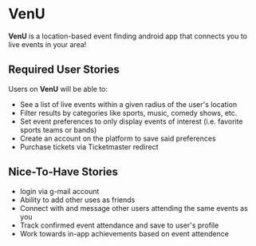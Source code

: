 # VenU

**VenU** is a location-based event finding android app that connects you to live events in your area!


## Required User Stories

Users on **VenU** will be able to:

- See a list of live events within a given radius of the user's location
- Filter results by categories like sports, music, comedy shows, etc.
- Set event preferences to only display events of interest (i.e. favorite sports teams or bands)
- Create an account on the platform to save said preferences
- Purchase tickets via Ticketmaster redirect

## Nice-To-Have Stories

- login via g-mail account
- Ability to add other uses as friends
- Connect with and message other users attending the same events as you
- Track confirmed event attendance and save to user's profile
- Work towards in-app achievements based on event attendence
